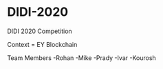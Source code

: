 # DIDI-2020
DIDI 2020 Competition

Context = EY Blockchain

Team Members
-Rohan
-Mike
-Prady
-Ivar
-Kourosh
